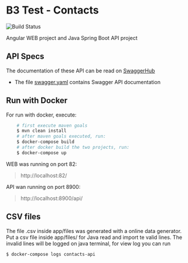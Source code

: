 # B3 Test - Contacts
![Build Status](https://travis-ci.org/caiodearaujo/b3-test-contacts.svg?branch=master)

Angular WEB project and Java Spring Boot API project

## API Specs

The documentation of these API can be read on [SwaggerHub](https://app.swaggerhub.com/apis/caiodearaujo/ContactsAPI/1.0.0)
- The file [swagger.yaml](https://github.com/caiodearaujo/b3-test-contacts/blob/master/swagger.yaml) contains Swagger API documentation

## Run with Docker

For run with docker, execute:

```sh
    # first execute maven goals
    $ mvn clean install
    # after maven goals executed, run:
    $ docker-compose build
    # after docker build the two projects, run:
    $ docker-compose up
```
WEB was running on port 82:

> http://localhost:82/

API wan running on port 8900:

> http://localhost:8900/api/

## CSV files

The file .csv inside app/files was generated with a online data generator. Put a csv file inside app/files/ for Java read and import te valid lines. The invalid lines will be logged on java terminal, for view log you can run

```sh
$ docker-compose logs contacts-api
```
